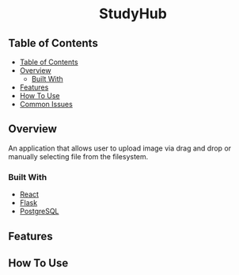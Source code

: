 <!-- Please update value in the {}  -->

<h1 align="center">StudyHub</h1>

<!-- TABLE OF CONTENTS -->

## Table of Contents

- [Table of Contents](#table-of-contents)
- [Overview](#overview)
  - [Built With](#built-with)
- [Features](#features)
- [How To Use](#how-to-use)
- [Common Issues](#common-issues)

<!-- OVERVIEW -->

## Overview

An application that allows user to upload image via drag and drop or manually selecting file from the filesystem.

### Built With

<!-- This section should list any major frameworks that you built your project using. Here are a few examples.-->

- [React](https://reactjs.org/)
- [Flask](https://flask.palletsprojects.com/en/2.2.x/)
- [PostgreSQL](https://www.postgresql.org/)

## Features

<!-- List the features of your application or follow the template. Don't share the figma file here :) -->

## How To Use

